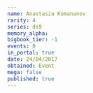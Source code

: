 ```yaml
---
name: Anastasia Komananov
rarity: 4
series: ds9
memory_alpha:
bigbook_tier: -1
events: 0
in_portal: true
date: 24/04/2017
obtained: Event
mega: false
published: true
---
```



